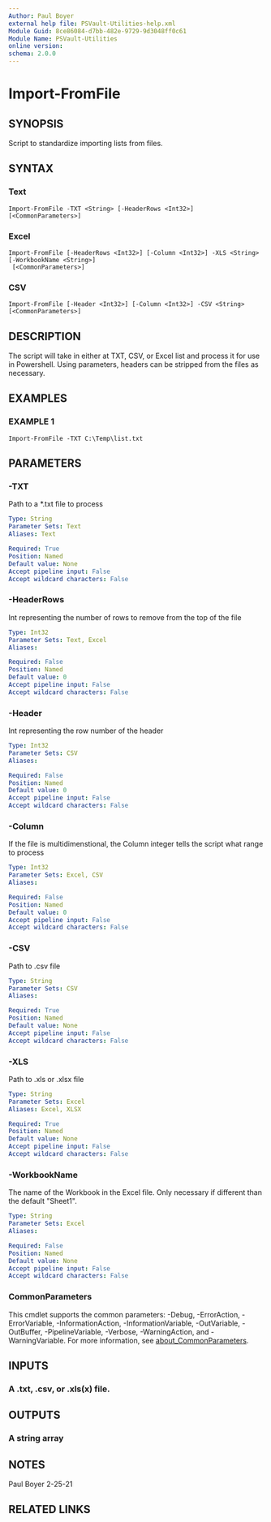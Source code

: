```yaml
---
Author: Paul Boyer
external help file: PSVault-Utilities-help.xml
Module Guid: 8ce86084-d7bb-482e-9729-9d3048ff0c61
Module Name: PSVault-Utilities
online version:
schema: 2.0.0
---
```


# Import-FromFile

## SYNOPSIS
Script to standardize importing lists from files.

## SYNTAX

### Text
```
Import-FromFile -TXT <String> [-HeaderRows <Int32>] [<CommonParameters>]
```

### Excel
```
Import-FromFile [-HeaderRows <Int32>] [-Column <Int32>] -XLS <String> [-WorkbookName <String>]
 [<CommonParameters>]
```

### CSV
```
Import-FromFile [-Header <Int32>] [-Column <Int32>] -CSV <String> [<CommonParameters>]
```

## DESCRIPTION
The script will take in either at TXT, CSV, or Excel list and process it for use in Powershell.
Using 
parameters, headers can be stripped from the files as necessary.

## EXAMPLES

### EXAMPLE 1
```
Import-FromFile -TXT C:\Temp\list.txt
```

## PARAMETERS

### -TXT
Path to a *.txt file to process

```yaml
Type: String
Parameter Sets: Text
Aliases: Text

Required: True
Position: Named
Default value: None
Accept pipeline input: False
Accept wildcard characters: False
```

### -HeaderRows
Int representing the number of rows to remove from the top of the file

```yaml
Type: Int32
Parameter Sets: Text, Excel
Aliases:

Required: False
Position: Named
Default value: 0
Accept pipeline input: False
Accept wildcard characters: False
```

### -Header
Int representing the row number of the header

```yaml
Type: Int32
Parameter Sets: CSV
Aliases:

Required: False
Position: Named
Default value: 0
Accept pipeline input: False
Accept wildcard characters: False
```

### -Column
If the file is multidimenstional, the Column integer tells the script what range to process

```yaml
Type: Int32
Parameter Sets: Excel, CSV
Aliases:

Required: False
Position: Named
Default value: 0
Accept pipeline input: False
Accept wildcard characters: False
```

### -CSV
Path to .csv file

```yaml
Type: String
Parameter Sets: CSV
Aliases:

Required: True
Position: Named
Default value: None
Accept pipeline input: False
Accept wildcard characters: False
```

### -XLS
Path to .xls or .xlsx file

```yaml
Type: String
Parameter Sets: Excel
Aliases: Excel, XLSX

Required: True
Position: Named
Default value: None
Accept pipeline input: False
Accept wildcard characters: False
```

### -WorkbookName
The name of the Workbook in the Excel file.
Only necessary if different than the default "Sheet1".

```yaml
Type: String
Parameter Sets: Excel
Aliases:

Required: False
Position: Named
Default value: None
Accept pipeline input: False
Accept wildcard characters: False
```

### CommonParameters
This cmdlet supports the common parameters: -Debug, -ErrorAction, -ErrorVariable, -InformationAction, -InformationVariable, -OutVariable, -OutBuffer, -PipelineVariable, -Verbose, -WarningAction, and -WarningVariable. For more information, see [about_CommonParameters](http://go.microsoft.com/fwlink/?LinkID=113216).

## INPUTS

### A .txt, .csv, or .xls(x) file.
## OUTPUTS

### A string array
## NOTES
Paul Boyer 2-25-21

## RELATED LINKS
